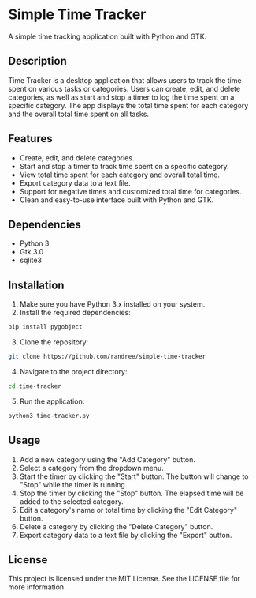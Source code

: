 # Simple Time Tracker
A simple time tracking application built with Python and GTK.

## Description
Time Tracker is a desktop application that allows users to track the time spent on various tasks or categories. Users can create, edit, and delete categories, as well as start and stop a timer to log the time spent on a specific category. The app displays the total time spent for each category and the overall total time spent on all tasks.

## Features
* Create, edit, and delete categories.
* Start and stop a timer to track time spent on a specific category.
* View total time spent for each category and overall total time.
* Export category data to a text file.
* Support for negative times and customized total time for categories.
* Clean and easy-to-use interface built with Python and GTK.

## Dependencies
* Python 3
* Gtk 3.0
* sqlite3

## Installation
1. Make sure you have Python 3.x installed on your system.
2. Install the required dependencies: 
```bash
pip install pygobject
```
3. Clone the repository:
```bash
git clone https://github.com/randree/simple-time-tracker
```
4. Navigate to the project directory:
```bash
cd time-tracker
```
5. Run the application:
```bash
python3 time-tracker.py
```
## Usage
1. Add a new category using the "Add Category" button.
2. Select a category from the dropdown menu.
3. Start the timer by clicking the "Start" button. The button will change to "Stop" while the timer is running.
4. Stop the timer by clicking the "Stop" button. The elapsed time will be added to the selected category.
5. Edit a category's name or total time by clicking the "Edit Category" button.
6. Delete a category by clicking the "Delete Category" button.
7. Export category data to a text file by clicking the "Export" button.

## License
This project is licensed under the MIT License. See the LICENSE file for more information.
